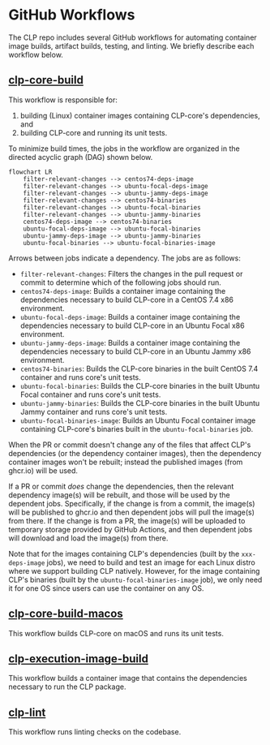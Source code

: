 # GitHub Workflows

The CLP repo includes several GitHub workflows for automating container image builds, artifact
builds, testing, and linting. We briefly describe each workflow below.

## [clp-core-build](https://github.com/y-scope/clp/blob/main/.github/workflows/clp-core-build.yaml)

This workflow is responsible for:

1. building (Linux) container images containing CLP-core's dependencies, and
2. building CLP-core and running its unit tests.

To minimize build times, the jobs in the workflow are organized in the directed acyclic graph (DAG)
shown below.

```{mermaid}
flowchart LR
    filter-relevant-changes --> centos74-deps-image
    filter-relevant-changes --> ubuntu-focal-deps-image
    filter-relevant-changes --> ubuntu-jammy-deps-image
    filter-relevant-changes --> centos74-binaries
    filter-relevant-changes --> ubuntu-focal-binaries
    filter-relevant-changes --> ubuntu-jammy-binaries
    centos74-deps-image --> centos74-binaries
    ubuntu-focal-deps-image --> ubuntu-focal-binaries
    ubuntu-jammy-deps-image --> ubuntu-jammy-binaries
    ubuntu-focal-binaries --> ubuntu-focal-binaries-image
```

Arrows between jobs indicate a dependency. The jobs are as follows:

* `filter-relevant-changes`: Filters the changes in the pull request or commit to determine which of
  the following jobs should run.
* `centos74-deps-image`: Builds a container image containing the dependencies necessary to build
  CLP-core in a CentOS 7.4 x86 environment.
* `ubuntu-focal-deps-image`: Builds a container image containing the dependencies necessary to build
  CLP-core in an Ubuntu Focal x86 environment.
* `ubuntu-jammy-deps-image`: Builds a container image containing the dependencies necessary to build
  CLP-core in an Ubuntu Jammy x86 environment.
* `centos74-binaries`: Builds the CLP-core binaries in the built CentOS 7.4 container and runs
  core's unit tests.
* `ubuntu-focal-binaries`: Builds the CLP-core binaries in the built Ubuntu Focal container and runs
  core's unit tests.
* `ubuntu-jammy-binaries`: Builds the CLP-core binaries in the built Ubuntu Jammy container and runs
  core's unit tests.
* `ubuntu-focal-binaries-image`: Builds an Ubuntu Focal container image containing CLP-core's
  binaries built in the `ubuntu-focal-binaries` job.

When the PR or commit doesn't change any of the files that affect CLP's dependencies (or the
dependency container images), then the dependency container images won't be rebuilt; instead the
published images (from ghcr.io) will be used.

If a PR or commit *does* change the dependencies, then the relevant dependency image(s) will be
rebuilt, and those will be used by the dependent jobs. Specifically, if the change is from a commit,
the image(s) will be published to ghcr.io and then dependent jobs will pull the image(s) from there.
If the change is from a PR, the image(s) will be uploaded to temporary storage provided by GitHub
Actions, and then dependent jobs will download and load the image(s) from there.

Note that for the images containing CLP's dependencies (built by the `xxx-deps-image` jobs), we need
to build and test an image for each Linux distro where we support building CLP natively. However,
for the image containing CLP's binaries (built by the `ubuntu-focal-binaries-image` job), we only
need it for one OS since users can use the container on any OS.

## [clp-core-build-macos](https://github.com/y-scope/clp/blob/main/.github/workflows/clp-core-build-macos.yaml)

This workflow builds CLP-core on macOS and runs its unit tests.

## [clp-execution-image-build](https://github.com/y-scope/clp/blob/main/.github/workflows/clp-execution-image-build.yaml)

This workflow builds a container image that contains the dependencies necessary to run the CLP
package.

## [clp-lint](https://github.com/y-scope/clp/blob/main/.github/workflows/clp-lint.yaml)

This workflow runs linting checks on the codebase.
